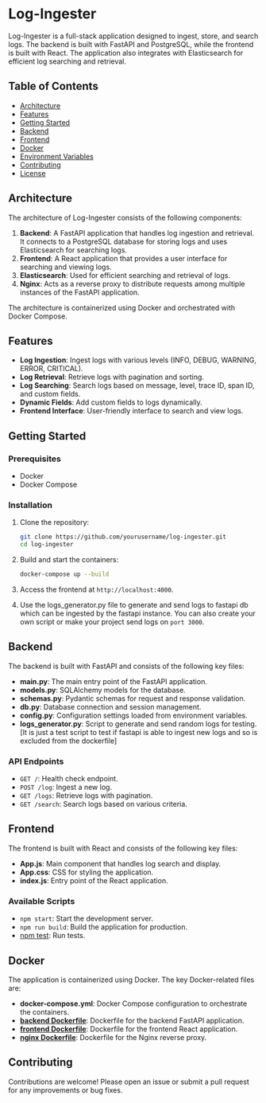 # Log-Ingester

Log-Ingester is a full-stack application designed to ingest, store, and search logs. The backend is built with FastAPI and PostgreSQL, while the frontend is built with React. The application also integrates with Elasticsearch for efficient log searching and retrieval.

## Table of Contents

- [Architecture](#architecture)
- [Features](#features)
- [Getting Started](#getting-started)
- [Backend](#backend)
- [Frontend](#frontend)
- [Docker](#docker)
- [Environment Variables](#environment-variables)
- [Contributing](#contributing)
- [License](#license)

## Architecture

The architecture of Log-Ingester consists of the following components:

1. **Backend**: A FastAPI application that handles log ingestion and retrieval. It connects to a PostgreSQL database for storing logs and uses Elasticsearch for searching logs.
2. **Frontend**: A React application that provides a user interface for searching and viewing logs.
3. **Elasticsearch**: Used for efficient searching and retrieval of logs.
4. **Nginx**: Acts as a reverse proxy to distribute requests among multiple instances of the FastAPI application.

The architecture is containerized using Docker and orchestrated with Docker Compose.

## Features

- **Log Ingestion**: Ingest logs with various levels (INFO, DEBUG, WARNING, ERROR, CRITICAL).
- **Log Retrieval**: Retrieve logs with pagination and sorting.
- **Log Searching**: Search logs based on message, level, trace ID, span ID, and custom fields.
- **Dynamic Fields**: Add custom fields to logs dynamically.
- **Frontend Interface**: User-friendly interface to search and view logs.

## Getting Started

### Prerequisites

- Docker
- Docker Compose

### Installation

1. Clone the repository:
    ```sh
    git clone https://github.com/yourusername/log-ingester.git
    cd log-ingester
    ```

2. Build and start the containers:
    ```sh
    docker-compose up --build
    ```

3. Access the frontend at `http://localhost:4000`.

4. Use the logs_generator.py file to generate and send logs to fastapi db which can be ingested by the fastapi instance. You can also create your own script or make your project send logs on ```port 3000```.

## Backend

The backend is built with FastAPI and consists of the following key files:

- **main.py**: The main entry point of the FastAPI application.
- **models.py**: SQLAlchemy models for the database.
- **schemas.py**: Pydantic schemas for request and response validation.
- **db.py**: Database connection and session management.
- **config.py**: Configuration settings loaded from environment variables.
- **logs_generator.py**: Script to generate and send random logs for testing. [It is just a test script to test if fastapi is able to ingest new logs and so is excluded from the dockerfile]

### API Endpoints

- `GET /`: Health check endpoint.
- `POST /log`: Ingest a new log.
- `GET /logs`: Retrieve logs with pagination.
- `GET /search`: Search logs based on various criteria.

## Frontend

The frontend is built with React and consists of the following key files:

- **App.js**: Main component that handles log search and display.
- **App.css**: CSS for styling the application.
- **index.js**: Entry point of the React application.

### Available Scripts

- `npm start`: Start the development server.
- `npm run build`: Build the application for production.
- [npm test](http://_vscodecontentref_/0): Run tests.

## Docker

The application is containerized using Docker. The key Docker-related files are:

- **docker-compose.yml**: Docker Compose configuration to orchestrate the containers.
- **[backend Dockerfile](backend/app/Dockerfile)**: Dockerfile for the backend FastAPI application.
- **[frontend Dockerfile](frontend/Dockerfile)**: Dockerfile for the frontend React application.
- **[nginx Dockerfile](nginx/Dockerfile)**: Dockerfile for the Nginx reverse proxy.

## Contributing

Contributions are welcome! Please open an issue or submit a pull request for any improvements or bug fixes.
